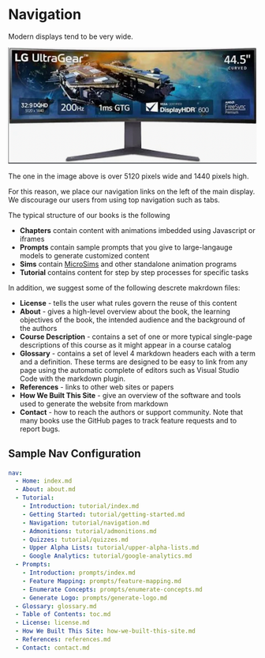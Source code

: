 # Navigation

Modern displays tend to be very wide.

![](../img/wide-screen.png)

The one in the image above is over 5120 pixels wide and 1440 pixels high.

For this reason, we place our navigation links on the left of the main display.
We discourage our users from using top navigation such as tabs.

The typical structure of our books is the following

- **Chapters** contain content with animations imbedded using Javascript or iframes
- **Prompts** contain sample prompts that you give to large-langauge models to generate customized content
- **Sims** contain [MicroSims](../glossary.md#microsim) and other standalone animation programs
- **Tutorial** contains content for step by step processes for specific tasks

In addition, we suggest some of the following descrete makrdown files:

- **License** - tells the user what rules govern the reuse of this content
- **About** - gives a high-level overview about the book, the learning objectives of the book, the intended audience and the background of the authors
- **Course Description** - contains a set of one or more typical single-page descriptions of this course as it might appear in a course catalog
- **Glossary** - contains a set of level 4 markdown headers each with a term and a definition.  These terms are designed to be easy to link from any page using
the automatic complete of editors such as Visual Studio Code with the markdown plugin.
- **References** - links to other web sites or papers
- **How We Built This Site** - give an overview of the software and tools used
to generate the website from markdown
- **Contact** - how to reach the authors or support community.  Note
that many books use the GitHub pages to track feature requests and to
report bugs.

## Sample Nav Configuration

```yml
nav:
  - Home: index.md
  - About: about.md
  - Tutorial:
    - Introduction: tutorial/index.md
    - Getting Started: tutorial/getting-started.md
    - Navigation: tutorial/navigation.md
    - Admonitions: tutorial/admonitions.md
    - Quizzes: tutorial/quizzes.md
    - Upper Alpha Lists: tutorial/upper-alpha-lists.md
    - Google Analytics: tutorial/google-analytics.md
  - Prompts:
    - Introduction: prompts/index.md
    - Feature Mapping: prompts/feature-mapping.md
    - Enumerate Concepts: prompts/enumerate-concepts.md
    - Generate Logo: prompts/generate-logo.md
  - Glossary: glossary.md
  - Table of Contents: toc.md
  - License: license.md
  - How We Built This Site: how-we-built-this-site.md
  - References: references.md
  - Contact: contact.md
  ```

